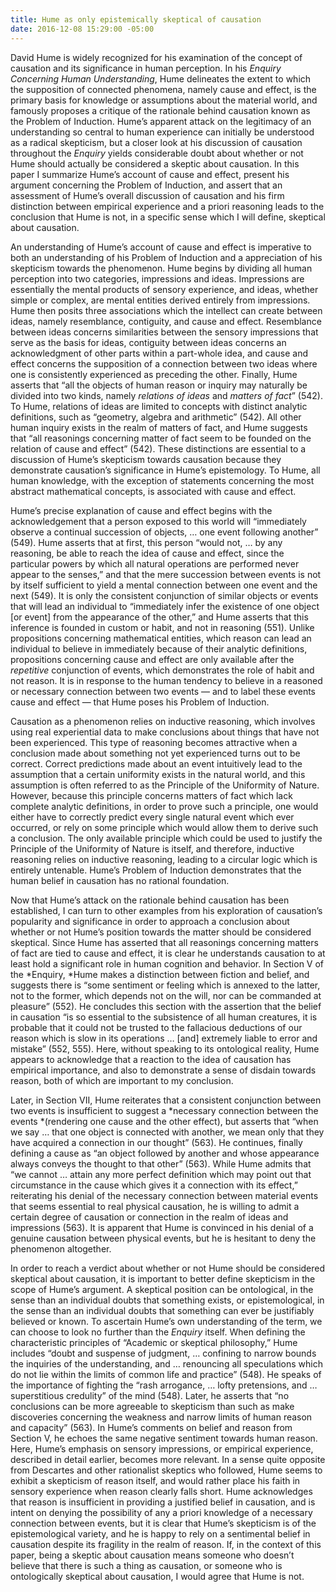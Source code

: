 ```yaml
---
title: Hume as only epistemically skeptical of causation
date: 2016-12-08 15:29:00 -05:00
---
```


David Hume is widely recognized for his examination of the concept of causation and its significance in human perception. In his *Enquiry Concerning Human Understanding*, Hume delineates the extent to which the supposition of connected phenomena, namely cause and effect, is the primary basis for knowledge or assumptions about the material world, and famously proposes a critique of the rationale behind causation known as the Problem of Induction. Hume’s apparent attack on the legitimacy of an understanding so central to human experience can initially be understood as a radical skepticism, but a closer look at his discussion of causation throughout the *Enquiry* yields considerable doubt about whether or not Hume should actually be considered a skeptic about causation. In this paper I summarize Hume’s account of cause and effect, present his argument concerning the Problem of Induction, and assert that an assessment of Hume’s overall discussion of causation and his firm distinction between empirical experience and a priori reasoning leads to the conclusion that Hume is not, in a specific sense which I will define, skeptical about causation.

An understanding of Hume’s account of cause and effect is imperative to both an understanding of his Problem of Induction and a appreciation of his skepticism towards the phenomenon. Hume begins by dividing all human perception into two categories, impressions and ideas. Impressions are essentially the mental products of sensory experience, and ideas, whether simple or complex, are mental entities derived entirely from impressions. Hume then posits three associations which the intellect can create between ideas, namely resemblance, contiguity, and cause and effect. Resemblance between ideas concerns similarities between the sensory impressions that serve as the basis for ideas, contiguity between ideas concerns an acknowledgment of other parts within a part-whole idea, and cause and effect concerns the supposition of a connection between two ideas where one is consistently experienced as preceding the other. Finally, Hume asserts that “all the objects of human reason or inquiry may naturally be divided into two kinds, namely *relations of ideas* and *matters of fact*” (542). To Hume, relations of ideas are limited to concepts with distinct analytic definitions, such as “geometry, algebra and arithmetic” (542). All other human inquiry exists in the realm of matters of fact, and Hume suggests that “all reasonings concerning matter of fact seem to be founded on the relation of cause and effect” (542). These distinctions are essential to a discussion of Hume’s skepticism towards causation because they demonstrate causation’s significance in Hume’s epistemology. To Hume, all human knowledge, with the exception of statements concerning the most abstract mathematical concepts, is associated with cause and effect.

Hume’s precise explanation of cause and effect begins with the acknowledgement that a person exposed to this world will “immediately observe a continual succession of objects, … one event following another” (549). Hume asserts that at first, this person “would not, … by any reasoning, be able to reach the idea of cause and effect, since the particular powers by which all natural operations are performed never appear to the senses,” and that the mere succession between events is not by itself sufficient to yield a mental connection between one event and the next (549). It is only the consistent conjunction of similar objects or events that will lead an individual to “immediately infer the existence of one object \[or event\] from the appearance of the other,” and Hume asserts that this inference is founded in custom or habit, and not in reasoning (551). Unlike propositions concerning mathematical entities, which reason can lead an individual to believe in immediately because of their analytic definitions, propositions concerning cause and effect are only available after the *repetitive* conjunction of events, which demonstrates the role of habit and not reason. It is in response to the human tendency to believe in a reasoned or necessary connection between two events — and to label these events cause and effect — that Hume poses his Problem of Induction.

Causation as a phenomenon relies on inductive reasoning, which involves using real experiential data to make conclusions about things that have not been experienced. This type of reasoning becomes attractive when a conclusion made about something not yet experienced turns out to be correct. Correct predictions made about an event intuitively lead to the assumption that a certain uniformity exists in the natural world, and this assumption is often referred to as the Principle of the Uniformity of Nature. However, because this principle concerns matters of fact which lack complete analytic definitions, in order to prove such a principle, one would either have to correctly predict every single natural event which ever occurred, or rely on some principle which would allow them to derive such a conclusion. The only available principle which could be used to justify the Principle of the Uniformity of Nature is itself, and therefore, inductive reasoning relies on inductive reasoning, leading to a circular logic which is entirely untenable. Hume’s Problem of Induction demonstrates that the human belief in causation has no rational foundation.

Now that Hume’s attack on the rationale behind causation has been established, I can turn to other examples from his exploration of causation’s popularity and significance in order to approach a conclusion about whether or not Hume’s position towards the matter should be considered skeptical. Since Hume has asserted that all reasonings concerning matters of fact are tied to cause and effect, it is clear he understands causation to at least hold a significant role in human cognition and behavior. In Section V of the *Enquiry, *Hume makes a distinction between fiction and belief, and suggests there is “some sentiment or feeling which is annexed to the latter, not to the former, which depends not on the will, nor can be commanded at pleasure” (552). He concludes this section with the assertion that the belief in causation “is so essential to the subsistence of all human creatures, it is probable that it could not be trusted to the fallacious deductions of our reason which is slow in its operations … \[and\] extremely liable to error and mistake” (552, 555). Here, without speaking to its ontological reality, Hume appears to acknowledge that a reaction to the idea of causation has empirical importance, and also to demonstrate a sense of disdain towards reason, both of which are important to my conclusion.

Later, in Section VII, Hume reiterates that a consistent conjunction between two events is insufficient to suggest a *necessary connection between the events *(rendering one cause and the other effect), but asserts that “when we say … that one object is connected with another, we mean only that they have acquired a connection in our thought” (563). He continues, finally defining a cause as “an object followed by another and whose appearance always conveys the thought to that other” (563). While Hume admits that “we cannot … attain any more perfect definition which may point out that circumstance in the cause which gives it a connection with its effect,” reiterating his denial of the necessary connection between material events that seems essential to real physical causation, he is willing to admit a certain degree of causation or connection in the realm of ideas and impressions (563). It is apparent that Hume is convinced in his denial of a genuine causation between physical events, but he is hesitant to deny the phenomenon altogether.

In order to reach a verdict about whether or not Hume should be considered skeptical about causation, it is important to better define skepticism in the scope of Hume’s argument. A skeptical position can be ontological, in the sense than an individual doubts that something exists, or epistemological, in the sense than an individual doubts that something can ever be justifiably believed or known. To ascertain Hume’s own understanding of the term, we can choose to look no further than the *Enquiry* itself. When defining the characteristic principles of “Academic or skeptical philosophy,” Hume includes “doubt and suspense of judgment, … confining to narrow bounds the inquiries of the understanding, and … renouncing all speculations which do not lie within the limits of common life and practice” (548). He speaks of the importance of fighting the “rash arrogance, … lofty pretensions, and … superstitious credulity” of the mind (548). Later, he asserts that “no conclusions can be more agreeable to skepticism than such as make discoveries concerning the weakness and narrow limits of human reason and capacity” (563). In Hume’s comments on belief and reason from Section V, he echoes the same negative sentiment towards human reason. Here, Hume’s emphasis on sensory impressions, or empirical experience, described in detail earlier, becomes more relevant. In a sense quite opposite from Descartes and other rationalist skeptics who followed, Hume seems to exhibit a skepticism of reason itself, and would rather place his faith in sensory experience when reason clearly falls short. Hume acknowledges that reason is insufficient in providing a justified belief in causation, and is intent on denying the possibility of any a priori knowledge of a necessary connection between events, but it is clear that Hume’s skepticism is of the epistemological variety, and he is happy to rely on a sentimental belief in causation despite its fragility in the realm of reason. If, in the context of this paper, being a skeptic about causation means someone who doesn’t believe that there is such a thing as causation, or someone who is ontologically skeptical about causation, I would agree that Hume is not.